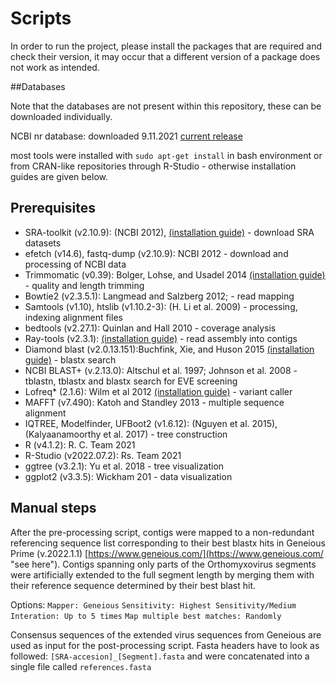 # Scripts

In order to run the project, please install the packages that are required and check their version, it may occur that a different version of a package does not work as intended.

##Databases

Note that the databases are not present within this repository, these can be downloaded individually.

NCBI nr database: downloaded 9.11.2021 [current release](https://ftp.ncbi.nlm.nih.gov/blast/db/)

most tools were installed with `sudo apt-get install` in bash environment or from CRAN-like repositories through R-Studio - otherwise installation guides are given below. 
## Prerequisites
* SRA-toolkit (v2.10.9): (NCBI 2012), [(installation guide)](https://github.com/ncbi/sra-tools/wiki/02.-Installing-SRA-Toolkit) - download SRA datasets
* efetch (v14.6), fastq-dump (v2.10.9): NCBI 2012 - download and processing of NCBI data
* Trimmomatic (v0.39): Bolger, Lohse, and Usadel 2014 [(installation guide)](http://www.usadellab.org/cms/?page=trimmomatic) - quality and length trimming
* Bowtie2 (v2.3.5.1): Langmead and Salzberg 2012; - read mapping
* Samtools (v1.10), htslib (v1.10.2-3): (H. Li et al. 2009) - processing, indexing alignment files
* bedtools (v2.27.1): Quinlan and Hall 2010 - coverage analysis 
* Ray-tools (v2.3.1): [(installation guide)](https://github.com/sebhtml/Ray-Releases) - read assembly into contigs
* Diamond blast (v2.0.13.151):Buchfink, Xie, and Huson 2015 [(installation guide)](https://github.com/bbuchfink/diamond) - blastx search
* NCBI BLAST+ (v.2.13.0): Altschul et al. 1997; Johnson et al. 2008 - tblastn, tblastx and blastx search for EVE screening
* Lofreq* (2.1.6): Wilm et al 2012 [(installation guide)](https://github.com/CSB5/lofreq/tree/master/dist) - variant caller
* MAFFT (v7.490): Katoh and Standley 2013 - multiple sequence alignment
* IQTREE, Modelfinder, UFBoot2 (v1.6.12): (Nguyen et al. 2015), (Kalyaanamoorthy et al. 2017) - tree construction
* R (v4.1.2): R. C. Team 2021
* R-Studio (v2022.07.2): Rs. Team 2021
* ggtree (v3.2.1): Yu et al. 2018 - tree visualization
* ggplot2 (v3.3.5): Wickham 201 - data visualization

## Manual steps 

After the pre-processing script, contigs were mapped to a non-redundant referencing sequence list corresponding to their best blastx hits in Geneious Prime (v.2022.1.1) [https://www.geneious.com/](https://www.geneious.com/ "see here"). Contigs spanning only parts of the Orthomyxovirus segments were artificially extended to the full segment length by merging them with their reference sequence determined by their best blast hit. 

Options: `Mapper: Geneious` `Sensitivity: Highest Sensitivity/Medium` `Interation: Up to 5 times` `Map multiple best matches: Randomly`

Consensus sequences of the extended virus sequences from Geneious are used as input for the post-processing script. 
Fasta headers have to look as followed: `[SRA-accesion]_[Segment].fasta` and were concatenated into a single file called `references.fasta`

